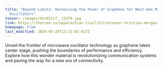 ```yaml
---
title: "Beyond Limits: Harnessing the Power of Graphene for Next-Gen Microwave
  Oscillators"
teaser: /images/dsc02217__15278.jpg
link: https://thetrek.co/appalachian-trail/ultrarunner-kristian-morgan-sets-new-appalachian-trail-fkt/
homepage: true
last_modified: 2024-03-20T13:21:02.617Z
---
```

Unveil the frontier of microwave oscillator technology as graphene takes center stage, pushing the boundaries of performance and efficiency. Explore how this wonder material is revolutionizing communication systems and paving the way for a new era of connectivity.
